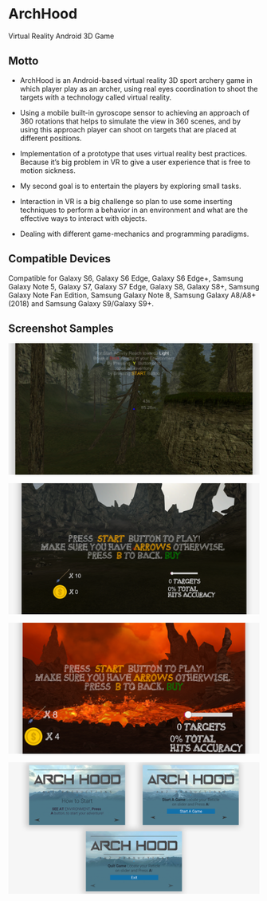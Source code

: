 # ArchHood
Virtual Reality Android 3D Game

## Motto

- ArchHood is an Android-based virtual reality 3D sport archery game in which player play as an archer, using real eyes coordination to shoot the targets with a technology called virtual reality.

- Using a mobile built-in gyroscope sensor to achieving an approach of 360 rotations that helps to simulate the view in 360 scenes, and by using this approach player can shoot on targets that are placed at different positions.

- Implementation of a prototype that uses virtual reality best practices. Because it’s big problem in VR to give a user experience that is free to motion sickness. 

- My second goal is to entertain the players by exploring small tasks. 

- Interaction in VR is a big challenge so plan to use some inserting techniques to perform a behavior in an environment and what are the effective ways to interact with objects. 

- Dealing with different game-mechanics and programming paradigms.

## Compatible Devices

Compatible for Galaxy S6, Galaxy S6 Edge, Galaxy S6 Edge+, Samsung Galaxy Note 5, Galaxy S7, Galaxy S7 Edge, Galaxy S8, Galaxy S8+, Samsung Galaxy Note Fan Edition, Samsung Galaxy Note 8, Samsung Galaxy A8/A8+ (2018) and Samsung Galaxy S9/Galaxy S9+.

## Screenshot Samples

![snap1](/sample/sample-01.png)

![snap1](/sample/sample-02.png)

![snap1](/sample/sample-03.png)

![snap1](/sample/sample-04.png)
